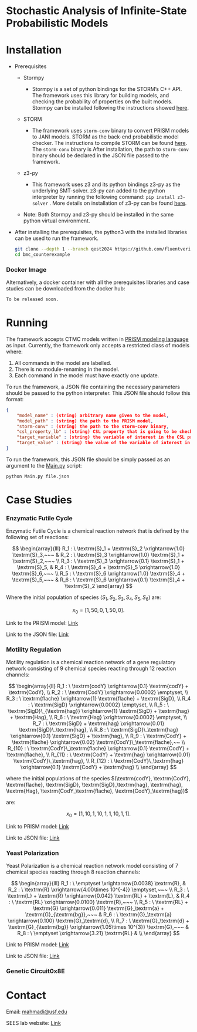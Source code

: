 # Stochastic Analysis of Infinite-State Probabilistic Models

# Installation

- Prerequisites
    - Stormpy
        - Stormpy is a set of python bindings for the STORM’s C++ API. The framework uses this library for building models, and checking the probability of properties on the built models.  Stormpy can be installed following the instructions showed [here](https://moves-rwth.github.io/stormpy/installation.html#installation-steps).
    - STORM
        - The framework uses `storm-conv` binary to convert PRISM models to JANI models. STORM as the back-end probabilistic model checker. The instructions to compile STORM can be found [here](https://www.stormchecker.org/documentation/obtain-storm/build.html). The `storm-conv` binary is   After installation, the path to `storm-conv` binary should be declared in the JSON file passed to the framework.
    
    - z3-py
        - This framework uses z3 and its python bindings z3-py as the underlying SMT-solver. z3-py can added to the python interpreter by running the following command:    `pip install z3-solver` . More details on installation of z3-py can be found [here](https://github.com/Z3Prover/z3?tab=readme-ov-file#z3-bindings).
    - Note: Both Stormpy and z3-py should be installed in the same python virtual environment.
- After installing the prerequisites, the python3 with the installed libraries can be used to run the framework.
    
    ```bash
	git clone --depth 1 --branch qest2024 https://github.com/fluentverification/bmc_counterexample.git
	cd bmc_counterexample
    
    ```
    

### Docker Image

Alternatively, a docker container with all the prerequisites libraries and case studies can be downloaded from the docker hub:

```bash
To be released soon.
```


# Running

The framework accepts CTMC models written in [PRISM modeling language](https://www.prismmodelchecker.org/manual/ThePRISMLanguage/Introduction) as input. Currently, the framework only accepts a restricted class of models where:

1. All commands in the model are labelled.
2. There is no module-renaming in the model.
3. Each command in the model must have exactly one update.

To run the framework, a JSON file containing the necessary parameters should be passed to the python interpreter. This JSON file should follow this format:

```json
{
	"model_name" : (string) arbitrary name given to the model,
	"model_path" : (string) the path to the PRISM model,
	"storm-conv" : (string) the path to the storm-conv binary,
	"csl_property_lb" : (string) CSL property that is going to be checked,
	"target_variable" : (string) the variable of interest in the CSL property,
	"target_value" : (string) the value of the variable of interest in the CSL property
}
```

To run the framework, this JSON file should be simply passed as an argument to the [Main.py](http://Main.py) script:

```bash
python Main.py file.json
```

# Case Studies

### Enzymatic Futile Cycle

Enzymatic Futile Cycle is a chemical reaction network that is defined by the following set of reactions:

$$
\begin{array}{lll}
    R_1 : \ \textrm{S}_1 + \textrm{S}_2 \xrightarrow{1.0} \textrm{S}_3,~~~ &
    R_2 : \ \textrm{S}_3 \xrightarrow{1.0} \textrm{S}_1 + \textrm{S}_2,~~~ \\
    R_3 : \ \textrm{S}_3 \xrightarrow{0.1} \textrm{S}_1 + \textrm{S}_5, &
    R_4 : \ \textrm{S}_4 + \textrm{S}_5 \xrightarrow{1.0} \textrm{S}_6,~~~ \\
    R_5 : \ \textrm{S}_6 \xrightarrow{1.0} \textrm{S}_4 + \textrm{S}_5,~~~ &
    R_6 : \ \textrm{S}_6 \xrightarrow{0.1} \textrm{S}_4 + \textrm{S}_2
\end{array}
$$

Where the initial population of species $(S_1, S_2, S_3, S_4, S_5, S_6)$ are:

$$
{x_0} = [1, 50, 0, 1, 50, 0].
$$

Link to the PRISM model: [Link](https://github.com/fluentverification/bmc_counterexample/blob/main/CAV/CRNs/enzymatic_futile_cycle/enzym_unb.sm)

Link to the JSON file: [Link](https://github.com/fluentverification/bmc_counterexample/blob/main/CAV/CRNs/enzymatic_futile_cycle/enzymatic_futile_cycle.json)

### Motility Regulation

Motility regulation is a chemical reaction network of a gene regulatory network consisting of 9 chemical species reacting through 12 reaction channels:

$$
\begin{array}{ll}
    R_1 : \ \textrm{codY} \xrightarrow{0.1} \textrm{codY} + \textrm{CodY}, \\
    R_2 : \ \textrm{CodY} \xrightarrow{0.0002} \emptyset, \\
    R_3 : \ \textrm{flache} \xrightarrow{1} \textrm{flache} + \textrm{SigD}, \\
    R_4 : \ \textrm{SigD} \xrightarrow{0.0002} \emptyset, \\
    R_5 : \ \textrm{SigD}\_{\textrm{hag}} \xrightarrow{1} \textrm{SigD} + \textrm{hag} + \textrm{Hag}, \\
    R_6 : \ \textrm{Hag} \xrightarrow{0.0002} \emptyset, \\
    R_7 : \ \textrm{SigD} + \textrm{hag} \xrightarrow{0.01} \textrm{SigD}\_\textrm{hag}, \\
    R_8 : \ \textrm{SigD}\_\textrm{hag} \xrightarrow{0.1} \textrm{SigD} + \textrm{hag}, \\
    R_9 : \ \textrm{CodY} + \textrm{flache} \xrightarrow{0.02} \textrm{CodY}\_\textrm{flache},~~ \\
    R_{10} : \ \textrm{CodY}\_\textrm{flache} \xrightarrow{0.1} \textrm{CodY} + \textrm{flache}, \\
    R_{11} : \ \textrm{CodY} + \textrm{hag} \xrightarrow{0.01} \textrm{CodY}\_\textrm{hag}, \\
    R_{12} : \ \textrm{CodY}\_\textrm{hag} \xrightarrow{0.1} \textrm{CodY} + \textrm{hag} \\
\end{array}
$$

where the initial populations of the species $(\textrm{codY}, \textrm{CodY}, \textrm{flache}, \textrm{SigD}, \textrm{SigD}\_\textrm{hag}, \textrm{hag}, \textrm{Hag}, \textrm{CodY\_\textrm{flache}, \textrm{CodY}\_\textrm{hag})$

are:

$$
{x_0} = [1, 10, 1, 10, 1, 1, 10, 1, 1].
$$

Link to PRISM model: [Link](https://github.com/fluentverification/bmc_counterexample/blob/main/CAV/CRNs/motility_regulation/motility_unb.sm)

Link to JSON file: [Link](https://github.com/fluentverification/bmc_counterexample/blob/main/CAV/CRNs/motility_regulation/motility_regulation.json)

### Yeast Polarization

Yeast Polarization is a chemical reaction network model consisting of 7 chemical species reacting through 8 reaction channels:

$$
\begin{array}{lll}
    R_1 : \ \emptyset \xrightarrow{0.0038} \textrm{R}, &
    R_2 : \ \textrm{R} \xrightarrow{4.00\times 10^{-4}} \emptyset,~~~ \\
    R_3 : \ \textrm{L} + \textrm{R} \xrightarrow{0.042} \textrm{RL} + \textrm{L}, &
    R_4 : \ \textrm{RL} \xrightarrow{0.0100} \textrm{R},~~~ \\
    R_5 : \ \textrm{RL} + \textrm{G} \xrightarrow{0.011} \textrm{G}_\textrm{a} + \textrm{G}_{\textrm{bg}},~~~ &
    R_6 : \ \textrm{G}_\textrm{a} \xrightarrow{0.100} \textrm{G}_\textrm{d}, \\
    R_7 : \ \textrm{G}_\textrm{d} + \textrm{G}_{\textrm{bg}} \xrightarrow{1.05\times 10^{3}} \textrm{G},~~~ &
    R_8 : \ \emptyset \xrightarrow{3.21} \textrm{RL} & \\
\end{array}
$$

Link to PRISM model: [Link](https://github.com/fluentverification/bmc_counterexample/blob/main/CAV/CRNs/yeast_polarization/yeast_unb.sm)

Link to JSON file: [Link](https://github.com/fluentverification/bmc_counterexample/blob/main/CAV/CRNs/yeast_polarization/yeast_polarization.json)

### Genetic Circuit0x8E


# Contact

Email: mahmadi@usf.edu

SEES lab website: [Link](https://sees-usf.github.io/)
